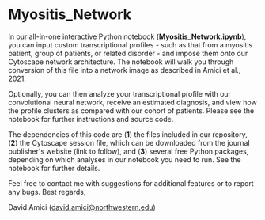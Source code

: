 # Myositis_Network

In our all-in-one interactive Python notebook (<b>Myositis_Network.ipynb</b>), you can input custom transcriptional profiles - such as that from a myositis patient, group of patients, or related disorder - and impose them onto our Cytoscape network architecture. The notebook will walk you through conversion of this file into a network image as described in Amici et al., 2021.

Optionally, you can then analyze your transcriptional profile with our convolutional neural network, receive an estimated diagnosis, and view how the profile clusters as compared with our cohort of patients. Please see the notebook for further instructions and source code. 

The dependencies of this code are (<b>1</b>) the files included in our repository, (<b>2</b>) the Cytoscape session file, which can be downloaded from the journal publisher's website (link to follow), and (<b>3</b>) several free Python packages, depending on which analyses in our notebook you need to run. See the notebook for further details.

Feel free to contact me with suggestions for additional features or to report any bugs. Best regards,

David Amici (david.amici@northwestern.edu)

